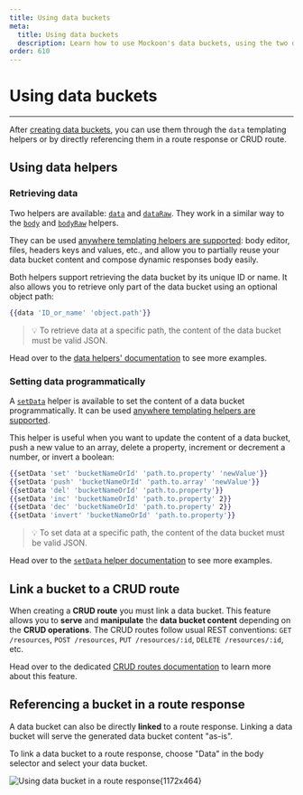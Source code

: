 ```yaml
---
title: Using data buckets
meta:
  title: Using data buckets
  description: Learn how to use Mockoon's data buckets, using the two data and dataRaw helpers, or by directly linking the bucket to a route response
order: 610
---
```


# Using data buckets

---

After [creating data buckets](docs:data-buckets/overview), you can use them through the `data` templating helpers or by directly referencing them in a route response or CRUD route.

## Using data helpers

### Retrieving data

Two helpers are available: [`data`](docs:templating/mockoon-helpers#data) and [`dataRaw`](docs:templating/mockoon-helpers#dataraw). They work in a similar way to the [`body`](docs:templating/mockoon-request-helpers#body) and [`bodyRaw`](docs:templating/mockoon-request-helpers#bodyraw) helpers.

They can be used [anywhere templating helpers are supported](docs:templating/overview): body editor, files, headers keys and values, etc., and allow you to partially reuse your data bucket content and compose dynamic responses body easily.

Both helpers support retrieving the data bucket by its unique ID or name. It also allows you to retrieve only part of the data bucket using an optional object path:

```handlebars
{{data 'ID_or_name' 'object.path'}}
```

> 💡 To retrieve data at a specific path, the content of the data bucket must be valid JSON.

Head over to the [data helpers' documentation](docs:templating/mockoon-helpers#data) to see more examples.

### Setting data programmatically

A [`setData`](docs:templating/mockoon-helpers#setdata) helper is available to set the content of a data bucket programmatically. It can be used [anywhere templating helpers are supported](docs:templating/overview).

This helper is useful when you want to update the content of a data bucket, push a new value to an array, delete a property, increment or decrement a number, or invert a boolean:

```handlebars
{{setData 'set' 'bucketNameOrId' 'path.to.property' 'newValue'}}
{{setData 'push' 'bucketNameOrId' 'path.to.array' 'newValue'}}
{{setData 'del' 'bucketNameOrId' 'path.to.property'}}
{{setData 'inc' 'bucketNameOrId' 'path.to.property' 2}}
{{setData 'dec' 'bucketNameOrId' 'path.to.property' 2}}
{{setData 'invert' 'bucketNameOrId' 'path.to.property'}}
```

> 💡 To set data at a specific path, the content of the data bucket must be valid JSON.

Head over to the [`setData` helper documentation](docs:templating/mockoon-helpers#setdata) to see more examples.

## Link a bucket to a CRUD route

When creating a **CRUD route** you must link a data bucket. This feature allows you to **serve** and **manipulate** the **data bucket content** depending on the **CRUD operations**. The CRUD routes follow usual REST conventions: `GET /resources`, `POST /resources`, `PUT /resources/:id`, `DELETE /resources/:id`, etc.

Head over to the dedicated [CRUD routes documentation](docs:api-endpoints/crud-routes) to learn more about this feature.

## Referencing a bucket in a route response

A data bucket can also be directly **linked** to a route response. Linking a data bucket will serve the generated data bucket content "as-is".

To link a data bucket to a route response, choose "Data" in the body selector and select your data bucket.

![Using data bucket in a route response{1172x464}](docs-img:link-data-bucket-response.png)
